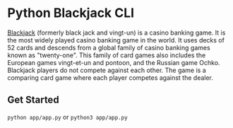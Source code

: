 # Python Blackjack CLI

[Blackjack](https://en.wikipedia.org/wiki/Blackjack) (formerly black jack and vingt-un) is a casino banking game. It is the most widely played casino banking game in the world. It uses decks of 52 cards and descends from a global family of casino banking games known as "twenty-one". This family of card games also includes the European games vingt-et-un and pontoon, and the Russian game Ochko. Blackjack players do not compete against each other. The game is a comparing card game where each player competes against the dealer.

## Get Started
`python app/app.py` or `python3 app/app.py`
